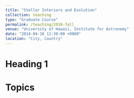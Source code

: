 ```yaml
---
title: "Stellar Interiors and Evolution"
collection: teaching
type: "Graduate Course"
permalink: /teaching/2018-fall
venue: "University of Hawaii, Institute for Astronomy"
date: "2014-04-18 11:30:00 +0800"
location: "City, Country"
---
```



Heading 1
======

Topics
======

